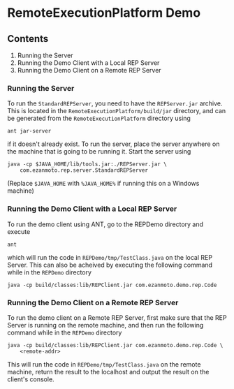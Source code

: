 RemoteExecutionPlatform Demo
============================

Contents
--------

1.  Running the Server
2.  Running the Demo Client with a Local REP Server
3.  Running the Demo Client on a Remote REP Server

### Running the Server

To run the `StandardREPServer`, you need to have the `REPServer.jar` archive.
This is located in the `RemoteExecutionPlatform/build/jar` directory, and
can be generated from the `RemoteExecutionPlatform` directory using

    ant jar-server

if it doesn't already exist. To run the server, place the server anywhere on
the machine that is going to be running it. Start the server using

    java -cp $JAVA_HOME/lib/tools.jar:./REPServer.jar \
        com.ezanmoto.rep.server.StandardREPServer

(Replace `$JAVA_HOME` with `%JAVA_HOME%` if running this on a Windows machine)

### Running the Demo Client with a Local REP Server

To run the demo client using ANT, go to the REPDemo directory and execute

    ant

which will run the code in `REPDemo/tmp/TestClass.java` on the local REP
Server. This can also be acheived by executing the following command while
in the `REPDemo` directory

    java -cp build/classes:lib/REPClient.jar com.ezanmoto.demo.rep.Code

### Running the Demo Client on a Remote REP Server

To run the demo client on a Remote REP Server, first make sure that the REP
Server is running on the remote machine, and then run the following command
while in the `REPDemo` directory

    java -cp build/classes:lib/REPClient.jar com.ezanmoto.demo.rep.Code \
        <remote-addr>

This will run the code in `REPDemo/tmp/TestClass.java` on the remote machine,
return the result to the localhost and output the result on the client's
console.
